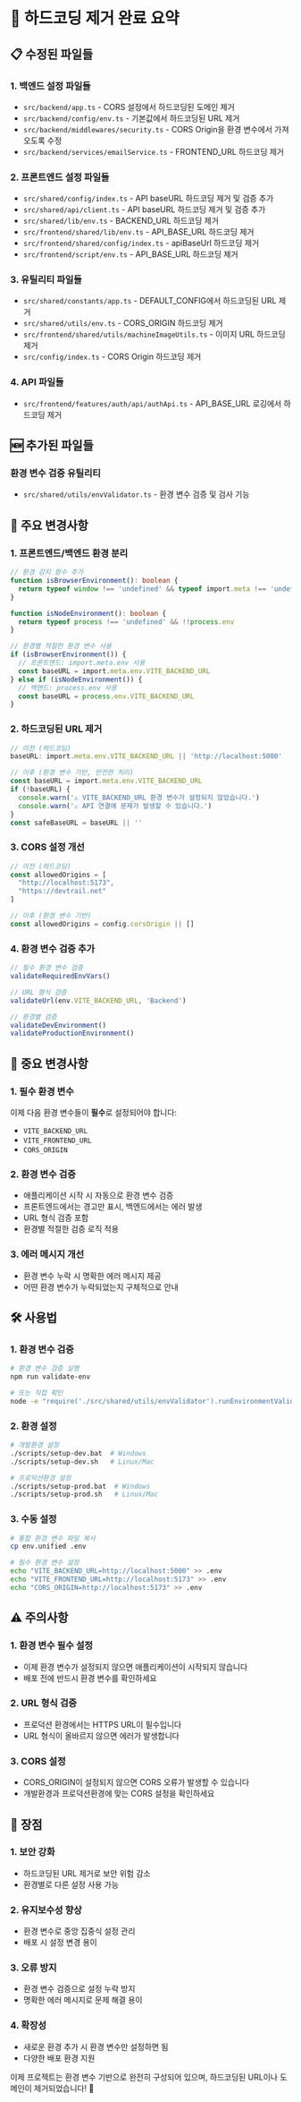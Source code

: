 # 🔧 하드코딩 제거 완료 요약

## 📋 수정된 파일들

### 1. 백엔드 설정 파일들
- `src/backend/app.ts` - CORS 설정에서 하드코딩된 도메인 제거
- `src/backend/config/env.ts` - 기본값에서 하드코딩된 URL 제거
- `src/backend/middlewares/security.ts` - CORS Origin을 환경 변수에서 가져오도록 수정
- `src/backend/services/emailService.ts` - FRONTEND_URL 하드코딩 제거

### 2. 프론트엔드 설정 파일들
- `src/shared/config/index.ts` - API baseURL 하드코딩 제거 및 검증 추가
- `src/shared/api/client.ts` - API baseURL 하드코딩 제거 및 검증 추가
- `src/shared/lib/env.ts` - BACKEND_URL 하드코딩 제거
- `src/frontend/shared/lib/env.ts` - API_BASE_URL 하드코딩 제거
- `src/frontend/shared/config/index.ts` - apiBaseUrl 하드코딩 제거
- `src/frontend/script/env.ts` - API_BASE_URL 하드코딩 제거

### 3. 유틸리티 파일들
- `src/shared/constants/app.ts` - DEFAULT_CONFIG에서 하드코딩된 URL 제거
- `src/shared/utils/env.ts` - CORS_ORIGIN 하드코딩 제거
- `src/frontend/shared/utils/machineImageUtils.ts` - 이미지 URL 하드코딩 제거
- `src/config/index.ts` - CORS Origin 하드코딩 제거

### 4. API 파일들
- `src/frontend/features/auth/api/authApi.ts` - API_BASE_URL 로깅에서 하드코딩 제거

## 🆕 추가된 파일들

### 환경 변수 검증 유틸리티
- `src/shared/utils/envValidator.ts` - 환경 변수 검증 및 검사 기능

## 🔧 주요 변경사항

### 1. 프론트엔드/백엔드 환경 분리
```typescript
// 환경 감지 함수 추가
function isBrowserEnvironment(): boolean {
  return typeof window !== 'undefined' && typeof import.meta !== 'undefined'
}

function isNodeEnvironment(): boolean {
  return typeof process !== 'undefined' && !!process.env
}

// 환경별 적절한 환경 변수 사용
if (isBrowserEnvironment()) {
  // 프론트엔드: import.meta.env 사용
  const baseURL = import.meta.env.VITE_BACKEND_URL
} else if (isNodeEnvironment()) {
  // 백엔드: process.env 사용
  const baseURL = process.env.VITE_BACKEND_URL
}
```

### 2. 하드코딩된 URL 제거
```typescript
// 이전 (하드코딩)
baseURL: import.meta.env.VITE_BACKEND_URL || 'http://localhost:5000'

// 이후 (환경 변수 기반, 안전한 처리)
const baseURL = import.meta.env.VITE_BACKEND_URL
if (!baseURL) {
  console.warn('⚠️ VITE_BACKEND_URL 환경 변수가 설정되지 않았습니다.')
  console.warn('⚠️ API 연결에 문제가 발생할 수 있습니다.')
}
const safeBaseURL = baseURL || ''
```

### 3. CORS 설정 개선
```typescript
// 이전 (하드코딩)
const allowedOrigins = [
  "http://localhost:5173",
  "https://devtrail.net"
]

// 이후 (환경 변수 기반)
const allowedOrigins = config.corsOrigin || []
```

### 4. 환경 변수 검증 추가
```typescript
// 필수 환경 변수 검증
validateRequiredEnvVars()

// URL 형식 검증
validateUrl(env.VITE_BACKEND_URL, 'Backend')

// 환경별 검증
validateDevEnvironment()
validateProductionEnvironment()
```

## 🚨 중요 변경사항

### 1. 필수 환경 변수
이제 다음 환경 변수들이 **필수**로 설정되어야 합니다:
- `VITE_BACKEND_URL`
- `VITE_FRONTEND_URL`
- `CORS_ORIGIN`

### 2. 환경 변수 검증
- 애플리케이션 시작 시 자동으로 환경 변수 검증
- 프론트엔드에서는 경고만 표시, 백엔드에서는 에러 발생
- URL 형식 검증 포함
- 환경별 적절한 검증 로직 적용

### 3. 에러 메시지 개선
- 환경 변수 누락 시 명확한 에러 메시지 제공
- 어떤 환경 변수가 누락되었는지 구체적으로 안내

## 🛠️ 사용법

### 1. 환경 변수 검증
```bash
# 환경 변수 검증 실행
npm run validate-env

# 또는 직접 확인
node -e "require('./src/shared/utils/envValidator').runEnvironmentValidation()"
```

### 2. 환경 설정
```bash
# 개발환경 설정
./scripts/setup-dev.bat  # Windows
./scripts/setup-dev.sh   # Linux/Mac

# 프로덕션환경 설정
./scripts/setup-prod.bat  # Windows
./scripts/setup-prod.sh   # Linux/Mac
```

### 3. 수동 설정
```bash
# 통합 환경 변수 파일 복사
cp env.unified .env

# 필수 환경 변수 설정
echo "VITE_BACKEND_URL=http://localhost:5000" >> .env
echo "VITE_FRONTEND_URL=http://localhost:5173" >> .env
echo "CORS_ORIGIN=http://localhost:5173" >> .env
```

## ⚠️ 주의사항

### 1. 환경 변수 필수 설정
- 이제 환경 변수가 설정되지 않으면 애플리케이션이 시작되지 않습니다
- 배포 전에 반드시 환경 변수를 확인하세요

### 2. URL 형식 검증
- 프로덕션 환경에서는 HTTPS URL이 필수입니다
- URL 형식이 올바르지 않으면 에러가 발생합니다

### 3. CORS 설정
- CORS_ORIGIN이 설정되지 않으면 CORS 오류가 발생할 수 있습니다
- 개발환경과 프로덕션환경에 맞는 CORS 설정을 확인하세요

## 🎯 장점

### 1. 보안 강화
- 하드코딩된 URL 제거로 보안 위험 감소
- 환경별로 다른 설정 사용 가능

### 2. 유지보수성 향상
- 환경 변수로 중앙 집중식 설정 관리
- 배포 시 설정 변경 용이

### 3. 오류 방지
- 환경 변수 검증으로 설정 누락 방지
- 명확한 에러 메시지로 문제 해결 용이

### 4. 확장성
- 새로운 환경 추가 시 환경 변수만 설정하면 됨
- 다양한 배포 환경 지원

이제 프로젝트는 환경 변수 기반으로 완전히 구성되어 있으며, 하드코딩된 URL이나 도메인이 제거되었습니다! 🎉

